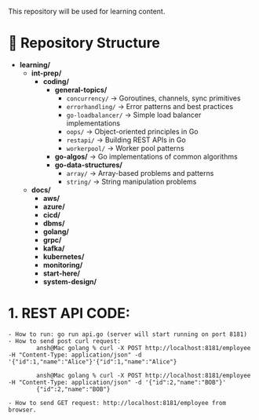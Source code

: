 This repository will be used for learning content.


# 📂 Repository Structure

- **learning/**
  - **int-prep/**
    - **coding/**
      - **general-topics/**
        - `concurrency/` → Goroutines, channels, sync primitives  
        - `errorhandling/` → Error patterns and best practices  
        - `go-loadbalancer/` → Simple load balancer implementations  
        - `oops/` → Object-oriented principles in Go  
        - `restapi/` → Building REST APIs in Go  
        - `workerpool/` → Worker pool patterns  
      - **go-algos/** → Go implementations of common algorithms  
      - **go-data-structures/**
        - `array/` → Array-based problems and patterns  
        - `string/` → String manipulation problems  
  - **docs/**
    - **aws/**
    - **azure/**
    - **cicd/**
    - **dbms/**
    - **golang/**
    - **grpc/**
    - **kafka/**
    - **kubernetes/**
    - **monitoring/**
    - **start-here/**
    - **system-design/**




# 1.  REST API CODE:
    - How to run: go run api.go (server will start running on port 8181)
    - How to send post curl request: 
            ansh@Mac golang % curl -X POST http://localhost:8181/employee -H "Content-Type: application/json" -d '{"id":1,"name":"Alice"}'{"id":1,"name":"Alice"}

            ansh@Mac golang % curl -X POST http://localhost:8181/employee -H "Content-Type: application/json" -d '{"id":2,"name":"BOB"}' 
            {"id":2,"name":"BOB"}

    - How to send GET request: http://localhost:8181/employee from browser.

